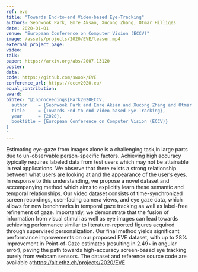 ```yaml
---
ref: eve
title: "Towards End-to-end Video-based Eye-Tracking"
authors: Seonwook Park, Emre Aksan, Xucong Zhang, Otmar Hilliges
date: 2020-01-01
venue: "European Conference on Computer Vision (ECCV)"
image: /assets/projects/2020/EVE/teaser.mp4
external_project_page: 
video: 
talk: 
paper: https://arxiv.org/abs/2007.13120
poster: 
data: 
code: https://github.com/swook/EVE
conference_url: https://eccv2020.eu/
equal_contribution: 
award: 
bibtex: "@inproceedings{Park2020ECCV,
  author    = {Seonwook Park and Emre Aksan and Xucong Zhang and Otmar Hilliges},
  title     = {Towards End-to-end Video-based Eye-Tracking},
  year      = {2020},
  booktitle = {European Conference on Computer Vision (ECCV)}
}
"
---
```

Estimating eye-gaze from images alone is a challenging task,in large parts due to un-observable person-specific factors. Achieving high accuracy typically requires labeled data from test users which may not be attainable in real applications. We observe that there exists a strong relationship between what users are looking at and the appearance of the user’s eyes. In response to this understanding, we propose a novel dataset and accompanying method which aims to explicitly learn these semantic and temporal relationships. Our video dataset consists of time-synchronized screen recordings, user-facing camera views, and eye gaze data, which allows for new benchmarks in temporal gaze tracking as well as label-free refinement of gaze. Importantly, we demonstrate that the fusion of information from visual stimuli as well as eye images can lead towards achieving performance similar to literature-reported figures acquired through supervised personalization. Our final method yields significant performance improvements on our proposed EVE dataset, with up to 28% improvement in Point-of-Gaze estimates (resulting in 2.49◦ in angular error), paving the path towards high-accuracy screen-based eye tracking purely from webcam sensors. The dataset and reference source code are available at<a href="https://ait.ethz.ch/projects/2020/EVE" target="_blank">https://ait.ethz.ch/projects/2020/EVE</a>
